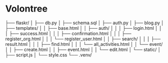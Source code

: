 # Volontree
├── flaskr/
│   ├── db.py
│   ├── schema.sql
│   ├── auth.py
│   ├── blog.py
│   ├── templates/
│   │   ├── base.html
│   │   ├── auth/
│   │   │   ├── login.html
│   │   │   ├── success.html
│   │   │   ├── confirmation.html
│   │   │   ├── register_org.html
│   │   │   └── register_user.html
│   │   ├── search/
│   │   │   ├── result.html
│   │   │   ├── find.html
│   │   │   └── all_activities.html
│   │   └── event/
│   │       ├── create.html
│   │       ├── event.html
│   │       └── edit.html
│   └── static/
│       ├── script.js
│       └── style.css
└── .venv/
